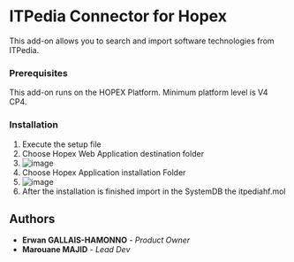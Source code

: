 # ITPedia Connector for Hopex
This add-on allows you to search and import software technologies from ITPedia.

### Prerequisites
This add-on runs on the HOPEX Platform. Minimum platform level is V4 CP4.

### Installation
1. Execute the setup file
2. Choose Hopex Web Application destination folder 
3. ![image](https://user-images.githubusercontent.com/61796830/143587470-b558f5ae-e59e-4a44-9af2-54ce66e675b3.png)
4. Choose Hopex Application installation Folder  
5. ![image](https://user-images.githubusercontent.com/61796830/143587502-63773ad9-24c0-4c9f-a86d-c6470b55036d.png)
6. After the installation is finished import in the SystemDB the itpediahf.mol

## Authors
* **Erwan GALLAIS-HAMONNO** - *Product Owner*
* **Marouane MAJID** - *Lead Dev* 
